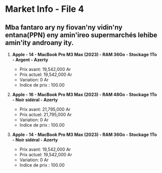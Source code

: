 # Market Info - File 4

## Mba fantaro ary ny fiovan'ny vidin'ny entana(PPN) eny amin'ireo supermarchés lehibe amin'ity androany ity.

1. **Apple - 14 - MacBook Pro M3 Max (2023) - RAM 36Go - Stockage 1To - Argent - Azerty**
   - Prix avant: 19,542,000 Ar
   - Prix actuel: 19,542,000 Ar
   - Variation: 0 Ar
   - Indice de prix : 100.00

2. **Apple - 16 - MacBook Pro M3 Max (2023) - RAM 48Go - Stockage 1To - Noir sidéral - Azerty**
   - Prix avant: 21,795,000 Ar
   - Prix actuel: 21,795,000 Ar
   - Variation: 0 Ar
   - Indice de prix : 100.00

3. **Apple - 14 - MacBook Pro M3 Max (2023) - RAM 36Go - Stockage 1To - Noir sidéral - Azerty**
   - Prix avant: 19,542,000 Ar
   - Prix actuel: 19,542,000 Ar
   - Variation: 0 Ar
   - Indice de prix : 100.00

